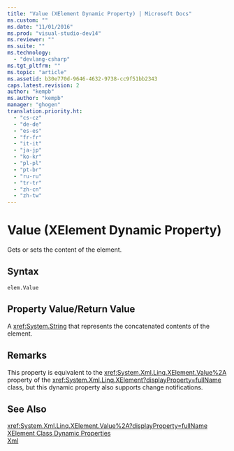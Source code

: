 ```yaml
---
title: "Value (XElement Dynamic Property) | Microsoft Docs"
ms.custom: ""
ms.date: "11/01/2016"
ms.prod: "visual-studio-dev14"
ms.reviewer: ""
ms.suite: ""
ms.technology: 
  - "devlang-csharp"
ms.tgt_pltfrm: ""
ms.topic: "article"
ms.assetid: b30e770d-9646-4632-9738-cc9f51bb2343
caps.latest.revision: 2
author: "kempb"
ms.author: "kempb"
manager: "ghogen"
translation.priority.ht: 
  - "cs-cz"
  - "de-de"
  - "es-es"
  - "fr-fr"
  - "it-it"
  - "ja-jp"
  - "ko-kr"
  - "pl-pl"
  - "pt-br"
  - "ru-ru"
  - "tr-tr"
  - "zh-cn"
  - "zh-tw"
---
```

# Value (XElement Dynamic Property)
Gets or sets the content of the element.  
  
## Syntax  
  
```  
elem.Value  
```  
  
## Property Value/Return Value  
 A <xref:System.String> that represents the concatenated contents of the element.  
  
## Remarks  
 This property is equivalent to the <xref:System.Xml.Linq.XElement.Value%2A> property of the <xref:System.Xml.Linq.XElement?displayProperty=fullName> class, but this dynamic property also supports change notifications.  
  
## See Also  
 <xref:System.Xml.Linq.XElement.Value%2A?displayProperty=fullName>   
 [XElement Class Dynamic Properties](../designers/xelement-class-dynamic-properties.md)   
 [Xml](../designers/xml-xelement-dynamic-property.md)